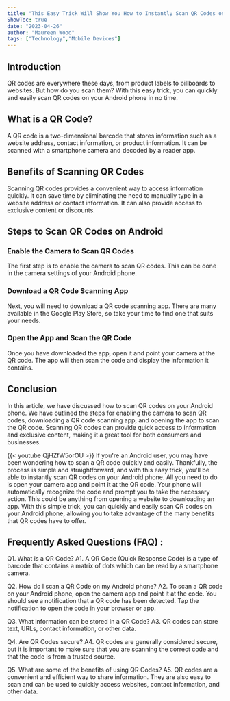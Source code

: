 ```yaml
---
title: "This Easy Trick Will Show You How to Instantly Scan QR Codes on Your Android Phone!"
ShowToc: true 
date: "2023-04-26"
author: "Maureen Wood" 
tags: ["Technology","Mobile Devices"]
---
```

## Introduction 

QR codes are everywhere these days, from product labels to billboards to websites. But how do you scan them? With this easy trick, you can quickly and easily scan QR codes on your Android phone in no time.

## What is a QR Code?

A QR code is a two-dimensional barcode that stores information such as a website address, contact information, or product information. It can be scanned with a smartphone camera and decoded by a reader app.

## Benefits of Scanning QR Codes

Scanning QR codes provides a convenient way to access information quickly. It can save time by eliminating the need to manually type in a website address or contact information. It can also provide access to exclusive content or discounts.

## Steps to Scan QR Codes on Android

### Enable the Camera to Scan QR Codes

The first step is to enable the camera to scan QR codes. This can be done in the camera settings of your Android phone.

### Download a QR Code Scanning App

Next, you will need to download a QR code scanning app. There are many available in the Google Play Store, so take your time to find one that suits your needs.

### Open the App and Scan the QR Code

Once you have downloaded the app, open it and point your camera at the QR code. The app will then scan the code and display the information it contains.

## Conclusion

In this article, we have discussed how to scan QR codes on your Android phone. We have outlined the steps for enabling the camera to scan QR codes, downloading a QR code scanning app, and opening the app to scan the QR code. Scanning QR codes can provide quick access to information and exclusive content, making it a great tool for both consumers and businesses.

{{< youtube QjHZfW5orOU >}} 
If you're an Android user, you may have been wondering how to scan a QR code quickly and easily. Thankfully, the process is simple and straightforward, and with this easy trick, you'll be able to instantly scan QR codes on your Android phone. All you need to do is open your camera app and point it at the QR code. Your phone will automatically recognize the code and prompt you to take the necessary action. This could be anything from opening a website to downloading an app. With this simple trick, you can quickly and easily scan QR codes on your Android phone, allowing you to take advantage of the many benefits that QR codes have to offer.

## Frequently Asked Questions (FAQ) :
Q1. What is a QR Code?
A1. A QR Code (Quick Response Code) is a type of barcode that contains a matrix of dots which can be read by a smartphone camera.

Q2. How do I scan a QR Code on my Android phone?
A2. To scan a QR code on your Android phone, open the camera app and point it at the code. You should see a notification that a QR code has been detected. Tap the notification to open the code in your browser or app.

Q3. What information can be stored in a QR Code?
A3. QR codes can store text, URLs, contact information, or other data.

Q4. Are QR Codes secure?
A4. QR codes are generally considered secure, but it is important to make sure that you are scanning the correct code and that the code is from a trusted source.

Q5. What are some of the benefits of using QR Codes?
A5. QR codes are a convenient and efficient way to share information. They are also easy to scan and can be used to quickly access websites, contact information, and other data.


